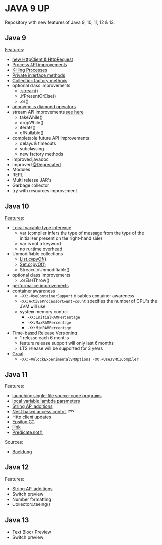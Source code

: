 # JAVA 9 UP

Repository with new features of Java 9, 10, 11, 12 & 13.

## Java 9

[Features](src/main/java/be/infosupport/java9up/java9/Java9Features.java): 
- [new HttpClient & HttpRequest](src/main/java/be/infosupport/java9up/java9/Java9Features.java#L29)
- [Process API improvements](src/main/java/be/infosupport/java9up/java9/Java9Features.java#L49)
- [Killing Processes](src/main/java/be/infosupport/java9up/java9/Java9Features.java#L67)
- [Private interface methods](src/main/java/be/infosupport/java9up/java9/JavaFeatures.java#L8)
- [Collection factory methods](src/main/java/be/infosupport/java9up/java9/Java9Features.java#L86)
- optional class improvements
    - [.stream()](src/main/java/be/infosupport/java9up/java9/Java9Features.java#L141)
    - .ifPresentOrElse()
    - .or()
- [anonymous diamond operators](src/main/java/be/infosupport/java9up/java9/Java9Features.java#L154)
- stream API improvements [see here](https://www.tutorialspoint.com/java9/java9_stream_api_improvements.htm)
    - takeWhile()
    - dropWhile()
    - iterate()
    - ofNullable()
- completable future API improvements
    - delays & timeouts
    - subclassing
    - new factory methods
- improved javadoc
- improved [@Deprecated](src/main/java/be/infosupport/java9up/java9/Java9Features.java#L114)
- Modules
- REPL
- Multi release JAR's
- Garbage collector
- try with resources improvement

## Java 10

[Features](https://www.baeldung.com/java-10-overview):
- [Local variable type inference](https://www.baeldung.com/java-10-local-variable-type-inference)
    - var (compiler infers the type of message from the type of the initializer present on the right-hand side)
    - var is not a keyword
    - no runtime overhead
- Unmodifiable collections
    - [List.copyOf()](https://www.baeldung.com/java-copy-list-to-another)
    - [Set.copyOf()](https://www.baeldung.com/java-copy-sets)
    - Stream.toUnmodifiable()
- optional class improvements
    - .orElseThrow()
- [performance improvements](https://www.baeldung.com/java-10-performance-improvements)
- container awareness
    - `-XX:-UseContainerSupport` disables container awareness
    - `-XX:ActiveProcessorCount=count` specifies the number of CPU's the JVM will use
    - system memory control
        - `-XX:InitialRAMPercentage` 
        - `-XX:MaxRAMPercentage`
        - `-XX:MinRAMPercentage`
- Time-based Release Versioning
    - 1 release each 6 months
    - feature release support will only last 6 months
    - LTS release will be supported for 3 years
- [Graal](https://www.baeldung.com/graal-java-jit-compiler)
    - `-XX:+UnlockExperimentalVMOptions -XX:+UseJVMCICompiler`

## Java 11

Features:
- [launching single-file source-code programs](https://www.baeldung.com/java-single-file-source-code)
- [local variable lambda parameters](https://www.baeldung.com/java-var-lambda-params)
- [String API additions](https://www.baeldung.com/java-11-string-api)
- [Nest based access control](https://www.baeldung.com/java-nest-based-access-control) ???
- [Http client updates](https://www.baeldung.com/java-9-http-client)
- [Epsilon GC](https://www.baeldung.com/jvm-epsilon-gc-garbage-collector)
- [jlink](https://www.baeldung.com/jlink)
- [Predicate.not()](https://www.baeldung.com/java-negate-predicate-method-reference)

Sources:
- [Baeldung](https://github.com/eugenp/tutorials/tree/master/core-java-modules/core-java-11)

## Java 12

Features:
- [String API additions](https://www.baeldung.com/java12-string-api)
- Switch preview
- Number formatting
- Collectors.teeing()

## Java 13

- Text Block Preview
- Switch preview
